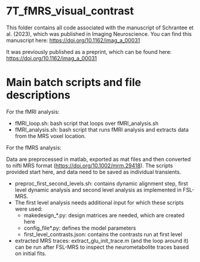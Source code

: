 # 7T_fMRS_visual_contrast
This folder contains all code associated with the manuscript of Schrantee et al. (2023), which was published in Imaging Neuroscience. 
You can find this manuscript here: https://doi.org/10.1162/imag_a_00031

It was previously published as a preprint, which can be found here: https://doi.org/10.1162/imag_a_00031

# Main batch scripts and file descriptions
For the fMRI analysis: 
- fMRI_loop.sh: bash script that loops over fMRI_analysis.sh
- fMRI_analysis.sh: bash script that runs fMRI analysis and extracts data from the MRS voxel location. 

For the fMRS analysis: 

Data are preprocessed in matlab, exported as mat files and then converted to nifti MRS format (https://doi.org/10.1002/mrm.29418). The scripts provided start here, and data need to be saved as individual transients. 
- preproc_first_second_levels.sh: contains dynamic alignment step, first level dynamic analysis and second level analysis as implemented in FSL-MRS.
- The first level analysis needs additional input for which these scripts were used:
  - makedesign_*.py: design matrices are needed, which are created here
  - config_file*.py: defines the model parameters
  - first_level_contrasts.json: contains the contrasts run at first level
- extracted MRS traces: extract_glu_init_trace.m (and the loop around it) can be run after FSL-MRS to inspect the neurometabolite traces based on initial fits. 
